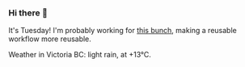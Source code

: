 ### Hi there :wave:

It's Tuesday! I'm probably working for [this bunch](https://github.com/kohofinancial), making a reusable workflow more reusable.

Weather in Victoria BC: light rain, at +13°C.
